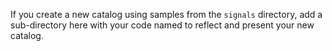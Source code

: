 If you create a new catalog using samples from the `signals` directory, add a sub-directory here with your code named to reflect and present your new catalog.
